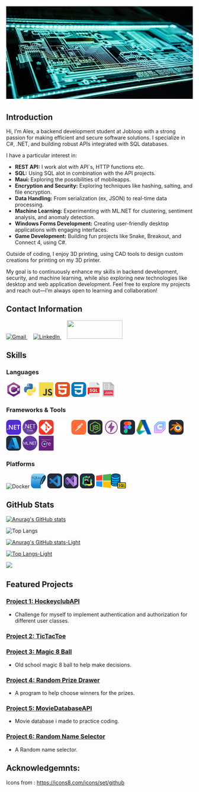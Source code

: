 # <img src="images/chip.jpg" alt="meg" width="100%" height="250">

## Introduction

Hi, I’m Alex, a backend development student at Jobloop with a strong passion for making efficient and secure software solutions.
I specialize in C#, .NET, and building robust APIs integrated with SQL databases.

I have a particular interest in:
- **REST API:** I work alot with API`s, HTTP functions etc.
- **SQL:** Using SQL alot in combination with the API projects.
- **Maui:** Exploring the possibilities of mobileapps.
- **Encryption and Security:** Exploring techniques like hashing, salting, and file encryption.
- **Data Handling:** From serialization (ex, JSON) to real-time data processing.
- **Machine Learning:** Experimenting with ML.NET for clustering, sentiment analysis, and anomaly detection.
- **Windows Forms Development:** Creating user-friendly desktop applications with engaging interfaces.
- **Game Development:** Building fun projects like Snake, Breakout, and Connect 4, using C#.

Outside of coding, I enjoy 3D printing, using CAD tools to design custom creations for printing on my 3D printer.

My goal is to continuously enhance my skills in backend development, security, and machine learning, while also exploring new technologies like desktop and web application development. Feel free to explore my projects and reach out—I’m always open to learning and collaboration!


## Contact Information

<a href="mailto:bax082024@gmail.com">
  <img src="https://img.shields.io/badge/-Gmail-D14836?style=flat-square&logo=gmail&logoColor=white" alt="Gmail" width="150" height="50">
</a>
&nbsp;&nbsp;&nbsp;
<a href="https://www.linkedin.com/in/alexander-busch-2789b4334/">
  <img src="https://img.shields.io/badge/LinkedIn-blue?style=flat-square&logo=linkedin&logoColor=white" alt="LinkedIn" width="150" height="50">
</a>
&nbsp;&nbsp;&nbsp;
<a href="https://discordapp.com/users/1274996112578707456"><img src="https://img.shields.io/badge/Discord-5865F2?logo=discord&logoColor=white" width="150" height="50px"></a>




## Skills

### Languages
 <img src="images/csharp.svg" alt="C#" width="40" height="40">  <img src="images/python-original.svg" alt="Python" width="40" height="40">  <img src="images/Js.svg" alt="JavaScript" width="40" height="40">  <img src="images/HTML.svg" alt="HTML" width="40" height="40">  <img src="images/CSS.svg" alt="CSS" width="40" height="40"><img src="images/sql.png" alt="sql" width="40" height="40"><img src="images/json.png" alt="json" width="40" height="40">  

### Frameworks & Tools 
 <img src="images/DotNet.svg" alt=".NET" width="40" height="40">  <img src="images/netcore.png" alt="ASP.NET Core" width="40" height="40">  <img src="images/Git.svg" alt="Git" width="40" height="40">  <img src="images/white-git.png" alt="GitHub" width="40" height="40">  <img src="images/Postman.svg" alt="Postman" width="40" height="40">  <img src="images/NodeJS-Dark.svg" alt="Node.js" width="40" height="40">  <img src="images/Thunder.png" alt="Thunder Client" width="40" height="40">  <img src="images/Figma-Dark.svg" alt="Figma" width="40" height="40">  <img src="images/autodesk.png" alt="Autodesk" width="40" height="40">  <img src="images/ultimaker-cura.png" alt="Ultimaker Cura" width="40" height="40">  <img src="images/Blender-Dark.svg" alt="Blender" width="40" height="40">  <img src="images/Azure-Dark.svg" alt="Azure" width="40" height="40"> <img src="images/mlnet.png" alt="ml" width="40" height="40"> <img src="images/entityframework.png" alt="framework" width="40" height="40">


### Platforms
 <img src="https://img.shields.io/badge/-Docker-2496ED?style=flat-square&logo=docker&logoColor=white" alt="Docker" width="40" height="40">  <img src="images/SQLite.svg" alt="SQL Server" width="40" height="40">  <img src="images/VSCode-Dark.svg" alt="Visual Studio Code" width="40" height="40">  <img src="images/VisualStudio.svg" alt="Visual Studio" width="40" height="40">  <img src="images/PyCharm-Dark.svg" alt="PyCharm" width="40" height="40">  <img src="images/windows.png" alt="Windows" width="40" height="40"><img src="images/sqlserver.png" alt="CSS" width="40" height="40">   



## GitHub Stats


[![Anurag's GitHub stats](https://github-readme-stats.vercel.app/api?username=bax082024&hide=stars&show_icons=true&bg_color=0d1117&title_color=ffffff&icon_color=79ff97&text_color=ffffff&border_color=30363d&border_radius=10)](https://github.com/bax082024/github-readme-stats)

![Top Langs](https://github-readme-stats.vercel.app/api/top-langs/?username=bax082024&layout=compact&bg_color=0d1117&size_weight=0.2&count_weight=0.5&title_color=ffffff&text_color=ffffff&border_color=30363d&border_radius=10)

[![Anurag's GitHub stats-Light](https://github-readme-stats.vercel.app/api?username=bax082024&show_icons=true&bg_color=100,ffecd9,f21f1f&title_color=f21f1f&icon_color=f21f1f&text_color=636363&border_color=787878&border_radius=10&theme=default#gh-light-mode-only)](https://github.com/bax082024/github-readme-stats#gh-light-mode-only)

[![Top Langs-Light](https://github-readme-stats.vercel.app/api/top-langs/?username=bax082024&langs_count=10&size_weight=0.5&count_weight=0.5&bg_color=120,ffecd9,f21f1f&title_color=f21f1f&icon_color=f21f1f&text_color=636363&border_color=787878&border_radius=10&theme=default#gh-light-mode-only)](https://github.com/bax082024/github-readme-stats#gh-light-mode-only)

![](https://komarev.com/ghpvc/?username=bax082024&color=30363d&style=flat-square)

## Featured Projects

### [Project 1: HockeyclubAPI](https://github.com/bax082024/HockeyClubAPI)
- Challenge for myself to implement authentication and authorization for different user classes.

### [Project 2: TicTacToe](https://github.com/bax082024/TicTacToe)


### [Project 3: Magic 8 Ball](https://github.com/bax082024/Magic-8-Ball-JS.git)
- Old school magic 8 ball to help make decisions.

### [Project 4: Random Prize Drawer](https://github.com/bax082024/RandomPrizeDrawer.git)
- A program to help choose winners for the prizes.

### [Project 5: MovieDatabaseAPI](https://github.com/bax082024/MovieDataBaseAPI)
- Movie database i made to practice coding.

### [Project 6: Random Name Selector](https://github.com/bax082024/RandomNameSelector.git)
- A Random name selector.



## Acknowledgemnts:
Icons from : https://icons8.com/icons/set/github
